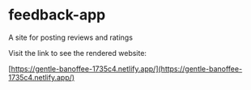 # feedback-app 

A site for posting reviews and ratings

Visit the link to see the rendered website:

[https://gentle-banoffee-1735c4.netlify.app/](https://gentle-banoffee-1735c4.netlify.app/)

